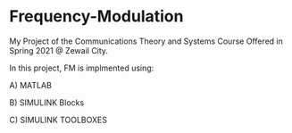 # Frequency-Modulation

My Project of the Communications Theory and Systems Course Offered in Spring 2021 @ Zewail City.

In this project, FM is implmented using:

A) MATLAB

B) SIMULINK Blocks

C) SIMULINK TOOLBOXES


